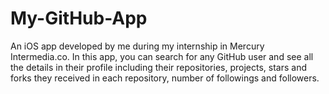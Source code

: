 # My-GitHub-App
An iOS app developed by me during my internship in Mercury Intermedia.co. In this app, you can search for any GitHub user and see all the details in their profile including their repositories, projects, stars and forks they received in each repository, number of followings and followers. 
